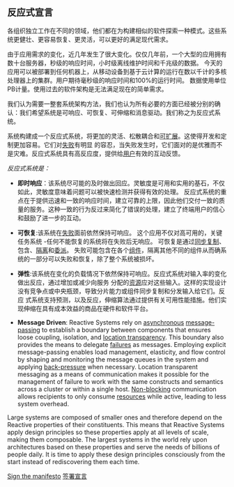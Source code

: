 反应式宣言
----------------------

各组织独立工作在不同的领域，他们都在为构建相似的软件探索一种模式。这些系统更健壮、更容易恢复、更灵活，可以更好的满足现代需求。

由于应用需求的变化，近几年发生了很大变化。仅仅几年前，一个大型的应用拥有数十台服务器，秒级的响应时间，小时级离线维护时间和千兆级的数据。 
今天的应用可以被部署到任何机器上，从移动设备到基于云计算的运行在数以千计的多核处理器上的集群。用户期待毫秒级的响应时间和100%的运行时间。
数据使用单位PB计量。使用过去的软件架构是无法满足现在的简单需求。

我们认为需要一整套系统架构方法，我们也认为所有必要的方面已经被分别的确认：我们希望系统是可响应、可恢复、可伸缩和消息驱动。我们称之为反应式系统。

系统构建成一个反应式系统，将更加的灵活、松散耦合和[可扩展](/glossary#Scalability)。这使得开发和定制更加容易。它们对[失败](/glossary#Failure)有明显
的容忍，当失败发生时，它们面对的是优雅而不是灾难。反应式系统具有高反应度，提供给[用户](/glossary#User)有效的互动反馈。

*反应式系统是：*

* <a name="Responsive"></a>**即时响应**：该系统尽可能的及时做出回应。灵敏度是可用和实用的基石，不仅如此，灵敏度意味着问题可以被快速检测并获得有效的处理。
反应式系统的重点在于提供迅速和一致的响应时间，建立可靠的上限，因此他们交付一致的质量的服务。这种一致的行为反过来简化了错误的处理，建立了终端用户的信心和鼓励了进一步的互动。

* <a name="Resilient"></a>**可恢复**:该系统在[失败](/glossary#Failure)面前依然保持可响应。
这个应用不仅对高可用的，关键任务系统 -任何不能恢复的系统将在失败后无响应。 
可恢复是通过[同步复制](/glossary#Replication)、包含、[隔离](/glossary#Isolation)和[委派](/glossary#Delegation)。
失败可能包含在各个[组件](/glossary#Component)，隔离其他不同的组件从而确系统的一部分可以失败和恢复，除了整个系统被损坏。

* <a name="Elastic"></a>**弹性**:该系统在变化的负载情况下依然保持可响应。反应式系统对输入率的变化做出反应，通过增加或减少向服务
  分配的[资源](/glossary#Resource)应对这些输入。这样的实现设计没有竞争点或中央瓶颈，导致分片能力或组件同步复制和分发输入给它们。反应
  式系统支持预测，以及反应，伸缩算法通过提供有关可用性能措施。他们实现伸缩在具有成本效益的商品在硬件和软件平台。
 
 
* <a name="Message-Driven"></a>**Message Driven**: 
 Reactive Systems rely on [asynchronous](/glossary#Asynchronous) [message-passing](/glossary#Message-Driven) to establish
 a boundary between components that ensures loose coupling, isolation, 
 and [location transparency](/glossary#Location-Transparency). This boundary also provides the means to 
 delegate [failures](/glossary#Failure) as messages. Employing explicit message-passing enables load management, 
 elasticity, and flow control by shaping and monitoring the message queues in the system and 
 applying [back-pressure](/glossary#Back-Pressure) when necessary. Location transparent messaging as a means of 
 communication makes it possible for the management of failure to work with the same constructs and semantics 
 across a cluster or within a single host. [Non-blocking](/glossary#Non-Blocking) communication allows recipients 
 to only consume [resources](/glossary#Resource) while active, leading to less system overhead.

Large systems are composed of smaller ones and therefore depend on the Reactive properties of their constituents. 
This means that Reactive Systems apply design principles so these properties apply at all levels of scale, 
making them composable. The largest systems in the world rely upon architectures based on these properties and serve 
the needs of billions of people daily. It is time to apply these design principles consciously from the start 
instead of rediscovering them each time.


[Sign the manifesto](http://www.reactivemanifesto.org/#sign-button)
[签署宣言](http://www.reactivemanifesto.org/#sign-button)
